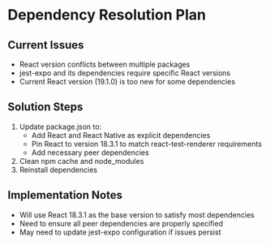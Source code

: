 # Dependency Resolution Plan

## Current Issues

- React version conflicts between multiple packages
- jest-expo and its dependencies require specific React versions
- Current React version (19.1.0) is too new for some dependencies

## Solution Steps

1. Update package.json to:
   - Add React and React Native as explicit dependencies
   - Pin React to version 18.3.1 to match react-test-renderer requirements
   - Add necessary peer dependencies
2. Clean npm cache and node_modules
3. Reinstall dependencies

## Implementation Notes

- Will use React 18.3.1 as the base version to satisfy most dependencies
- Need to ensure all peer dependencies are properly specified
- May need to update jest-expo configuration if issues persist
